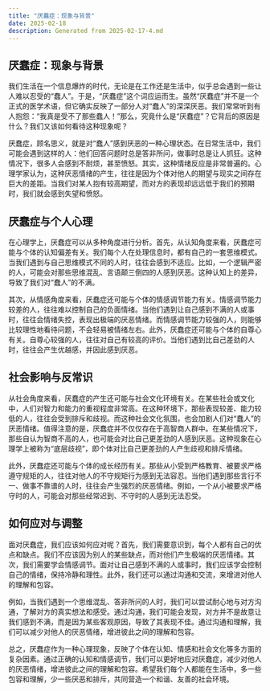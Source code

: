```yaml
---
title: "厌蠢症：现象与背景"
date: 2025-02-18
description: Generated from 2025-02-17-4.md
---
```


## 厌蠢症：现象与背景

我们生活在一个信息爆炸的时代，无论是在工作还是生活中，似乎总会遇到一些让人难以忍受的“蠢人”。于是，“厌蠢症”这个词应运而生。虽然“厌蠢症”并不是一个正式的医学术语，但它确实反映了一部分人对“蠢人”的深深厌恶。我们常常听到有人抱怨：“我真是受不了那些蠢人！”那么，究竟什么是“厌蠢症”？它背后的原因是什么？我们又该如何看待这种现象呢？

厌蠢症，顾名思义，就是对“蠢人”感到厌恶的一种心理状态。在日常生活中，我们可能会遇到这样的人：他们回答问题时总是答非所问，做事时总是让人抓狂。这种情况下，很多人会感到不耐烦，甚至愤怒。其实，这种情绪反应是非常普遍的。心理学家认为，这种厌恶情绪的产生，往往是因为个体对他人的期望与现实之间存在巨大的差距。当我们对某人抱有较高期望，而对方的表现却远远低于我们的预期时，我们就会感到失望和愤怒。

## 厌蠢症与个人心理

在心理学上，厌蠢症可以从多种角度进行分析。首先，从认知角度来看，厌蠢症可能与个体的认知偏差有关。我们每个人在处理信息时，都有自己的一套思维模式。当我们遇到与自己思维模式不同的人时，往往会感到不适应。比如，一个逻辑严密的人，可能会对那些思维混乱、言语颠三倒四的人感到厌恶。这种认知上的差异，导致了我们对“蠢人”的不满。

其次，从情感角度来看，厌蠢症还可能与个体的情感调节能力有关。情感调节能力较差的人，往往难以控制自己的负面情绪。当他们遇到让自己感到不满的人或事时，往往会情绪失控，表现出极端的厌恶情绪。而情感调节能力较强的人，则能够比较理性地看待问题，不会轻易被情绪左右。此外，厌蠢症还可能与个体的自尊心有关。自尊心较强的人，往往对自己有较高的评价。当他们遇到比自己差劲的人时，往往会产生优越感，并因此感到厌恶。

## 社会影响与反常识

从社会角度来看，厌蠢症的产生还可能与社会文化环境有关。在某些社会或文化中，人们对智力和能力的重视程度非常高。在这种环境下，那些表现较差、能力较低的人，往往会受到排斥和歧视。而这种社会文化氛围，也会加剧人们对“蠢人”的厌恶情绪。值得注意的是，厌蠢症并不仅仅存在于高智商人群中。在某些情况下，那些自认为智商不高的人，也可能会对比自己更差劲的人感到厌恶。这种现象在心理学上被称为“底层歧视”，即个体对比自己更差劲的人产生歧视和排斥情绪。

此外，厌蠢症还可能与个体的成长经历有关。那些从小受到严格教育、被要求严格遵守规矩的人，往往对他人的不守规矩行为感到无法容忍。当他们遇到那些言行不一、做事不靠谱的人时，往往会产生强烈的厌恶情绪。例如，一个从小被要求严格守时的人，可能会对那些经常迟到、不守时的人感到无法忍受。

## 如何应对与调整

面对厌蠢症，我们应该如何应对呢？首先，我们需要意识到，每个人都有自己的优点和缺点。我们不应该因为别人的某些缺点，而对他们产生极端的厌恶情绪。其次，我们需要学会情感调节。面对让自己感到不满的人或事时，我们应该学会控制自己的情绪，保持冷静和理性。此外，我们还可以通过沟通和交流，来增进对他人的理解和包容。

例如，当我们遇到一个思维混乱、答非所问的人时，我们可以尝试耐心地与对方沟通，了解对方的真实想法和感受。通过沟通，我们可能会发现，对方并不是故意让我们感到不满，而是因为某些客观原因，导致了其表现不佳。通过沟通和理解，我们可以减少对他人的厌恶情绪，增进彼此之间的理解和包容。

总之，厌蠢症作为一种心理现象，反映了个体在认知、情感和社会文化等多方面的复杂因素。通过正确的认知和情感调节，我们可以更好地应对厌蠢症，减少对他人的厌恶情绪，增进彼此之间的理解和包容。希望我们每个人都能在生活中，多一些包容和理解，少一些厌恶和排斥，共同营造一个和谐、友善的社会环境。